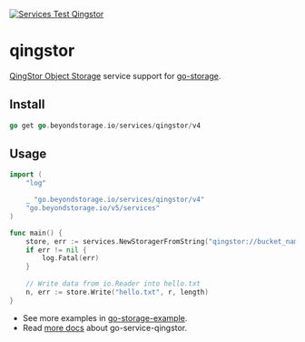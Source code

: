 [![Services Test Qingstor](https://github.com/beyondstorage/go-storage/actions/workflows/services-test-qingstor.yml/badge.svg)](https://github.com/beyondstorage/go-storage/actions/workflows/services-test-qingstor.yml)

# qingstor

[QingStor Object Storage](https://www.qingcloud.com/products/objectstorage/) service support for [go-storage](https://github.com/beyondstorage/go-storage).

## Install

```go
go get go.beyondstorage.io/services/qingstor/v4
```

## Usage

```go
import (
	"log"

	_ "go.beyondstorage.io/services/qingstor/v4"
	"go.beyondstorage.io/v5/services"
)

func main() {
	store, err := services.NewStoragerFromString("qingstor://bucket_name/path/to/workdir?credential=hmac:access_key_id:secret_access_key&endpoint=https:qingstor.com")
	if err != nil {
		log.Fatal(err)
	}
	
	// Write data from io.Reader into hello.txt
	n, err := store.Write("hello.txt", r, length)
}
```

- See more examples in [go-storage-example](https://github.com/beyondstorage/go-storage-example).
- Read [more docs](https://beyondstorage.io/docs/go-storage/services/qingstor) about go-service-qingstor.
